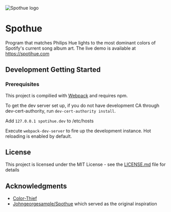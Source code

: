 ![Spothue logo](http://johngeorgesample.com/documents/images/spothue.png)

# Spothue

Program that matches Philips Hue lights to the most dominant colors of Spotify's current song album art. The live demo is available at https://spotihue.com

## Development Getting Started
### Prerequisites

This project is compilied with [Webpack](http://webpack.js.org) and requires npm.

To get the dev server set up, if you do not have development CA through dev-cert-authority, run `dev-cert-authority install`.

Add `127.0.0.1 spotihue.dev` to /etc/hosts

Execute `webpack-dev-server` to fire up the development instance. Hot reloading is enabled by default.

## License

This project is licensed under the MIT License - see the [LICENSE.md](LICENSE.md) file for details

## Acknowledgments
* [Color-Thief](https://github.com/lokesh/color-thief)
* [Johngeorgesample/Spothue](https://github.com/Johngeorgesample/Spothue) which served as the original inspiration